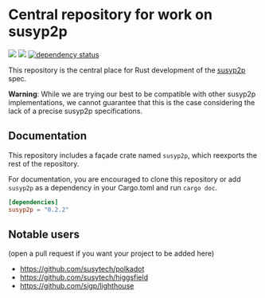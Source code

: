 # Central repository for work on susyp2p

<a href="http://susyp2p.io/"><img src="https://img.shields.io/badge/project-susyp2p-yellow.svg?style=flat-square" /></a>
<a href="http://webchat.freenode.net/?channels=%23susyp2p"><img src="https://img.shields.io/badge/freenode-%23susyp2p-yellow.svg?style=flat-square" /></a>
[![dependency status](https://deps.rs/repo/github/susyp2p/rust-susyp2p/status.svg?style=flat-square)](https://deps.rs/repo/github/susyp2p/rust-susyp2p)

This repository is the central place for Rust development of the [susyp2p](https://susyp2p.io) spec.

**Warning**: While we are trying our best to be compatible with other susyp2p implementations, we
cannot guarantee that this is the case considering the lack of a precise susyp2p specifications.

## Documentation

This repository includes a façade crate named `susyp2p`, which reexports the rest of the repository.

For documentation, you are encouraged to clone this repository or add `susyp2p` as a dependency in
your Cargo.toml and run `cargo doc`.

```toml
[dependencies]
susyp2p = "0.2.2"
```

## Notable users

(open a pull request if you want your project to be added here)

- https://github.com/susytech/polkadot
- https://github.com/susytech/higgsfield
- https://github.com/sigp/lighthouse
